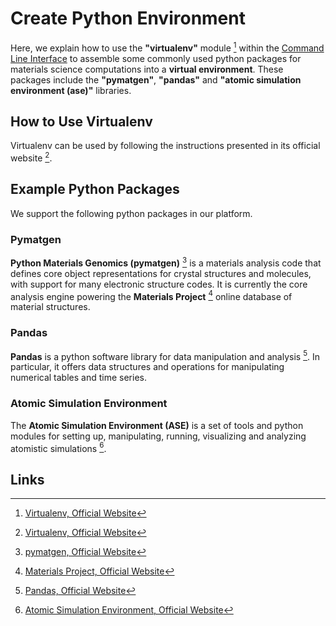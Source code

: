 # Create Python Environment

Here, we explain how to use the **"virtualenv"** module [^1] within the [Command Line Interface](../overview.md) to assemble some commonly used python packages for materials science computations into a **virtual environment**. These packages include the **"pymatgen"**, **"pandas"** and **"atomic simulation environment (ase)"** libraries.

## How to Use Virtualenv

Virtualenv can be used by following the instructions presented in its official website [^1].

## Example Python Packages

We support the following python packages in our platform.

### Pymatgen

**Python Materials Genomics (pymatgen)** [^2] is a materials analysis code that defines core object representations for crystal structures and molecules, with support for many electronic structure codes. It is currently the core analysis engine powering the **Materials Project** [^3] online database of material structures. 

### Pandas 
 
**Pandas** is a python software library for data manipulation and analysis [^4]. In particular, it offers data structures and operations for manipulating numerical tables and time series.

### Atomic Simulation Environment

The **Atomic Simulation Environment (ASE)** is a set of tools and python modules for setting up, manipulating, running, visualizing and analyzing atomistic simulations [^5]. 

## Links

[^1]: [Virtualenv, Official Website](https://virtualenv.pypa.io)

[^2]: [pymatgen, Official Website](http://www.pymatgen.org)

[^3]: [Materials Project, Official Website](https://materialsproject.org/)

[^4]: [Pandas, Official Website](https://pandas.pydata.org/)

[^5]: [Atomic Simulation Environment, Official Website](https://wiki.fysik.dtu.dk/ase/)
